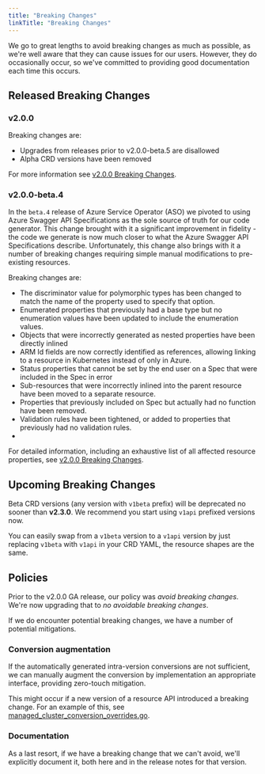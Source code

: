 ```yaml
---
title: "Breaking Changes"
linkTitle: "Breaking Changes"
---
```

We go to great lengths to avoid breaking changes as much as possible, as we're well aware that they can cause issues for our users. However, they do occasionally occur, so we've committed to providing good documentation each time this occurs.

## Released Breaking Changes

### v2.0.0

Breaking changes are:

* Upgrades from releases prior to v2.0.0-beta.5 are disallowed
* Alpha CRD versions have been removed

For more information see [v2.0.0 Breaking Changes](./breaking-changes-v2.0.0).

### v2.0.0-beta.4

In the `beta.4` release of Azure Service Operator (ASO) we pivoted to using Azure Swagger API Specifications as the sole source of truth for our code generator. This change brought with it a significant improvement in fidelity - the code we generate is now much closer to what the Azure Swagger API Specifications describe. Unfortunately, this change also brings with it a number of breaking changes requiring simple manual modifications to pre-existing resources.

Breaking changes are:

* The discriminator value for polymorphic types has been changed to match the name of the property used to specify that option.
* Enumerated properties that previously had a base type but no enumeration values have been updated to include the enumeration values.
* Objects that were incorrectly generated as nested properties have been directly inlined
* ARM Id fields are now correctly identified as references, allowing linking to a resource in Kubernetes instead of only in Azure.
* Status properties that cannot be set by the end user on a Spec that were included in the Spec in error
* Sub-resources that were incorrectly inlined into the parent resource have been moved to a separate resource.
* Properties that previously included on Spec but actually had no function have been removed.
* Validation rules have been tightened, or added to properties that previously had no validation rules.
* 
For detailed information, including an exhaustive list of all affected resource properties, see [v2.0.0 Breaking Changes](./breaking-changes-v2.0.0-beta.4).

## Upcoming Breaking Changes

Beta CRD versions (any version with `v1beta` prefix) will be deprecated no sooner than **v2.3.0**. 
We recommend you start using `v1api` prefixed versions now. 

You can easily swap from a `v1beta` version to a `v1api` version by just replacing `v1beta` with `v1api` in your CRD YAML, the resource shapes are the same.

## Policies

Prior to the v2.0.0 GA release, our policy was *avoid breaking changes*. 
We're now upgrading that to *no avoidable breaking changes*.

If we do encounter potential breaking changes, we have a number of potential mitigations.

### Conversion augmentation

If the automatically generated intra-version conversions are not sufficient, we can manually augment the conversion by implementation an appropriate interface, providing zero-touch mitigation. 

This might occur if a new version of a resource API introduced a breaking change. For an example of this, see [managed_cluster_conversion_overrides.go](https://github.com/Azure/azure-service-operator/blob/main/v2/api/containerservice/v1api20210501storage/managed_cluster_conversion_overrides.go).

### Documentation

As a last resort, if we have a breaking change that we can't avoid, we'll explicitly document it, both here and in the release notes for that version.
